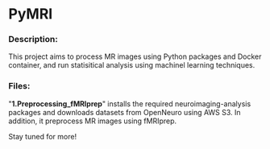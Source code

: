 # PyMRI

### Description:
This project aims to process MR images using Python packages and Docker container, and run statisitical analysis using machinel learning techniques. 


### Files:
"**1.Preprocessing_fMRIprep**" installs the required neuroimaging-analysis packages and downloads datasets from OpenNeuro using AWS S3. In addition, it preprocess MR images using fMRIprep.

Stay tuned for more!
